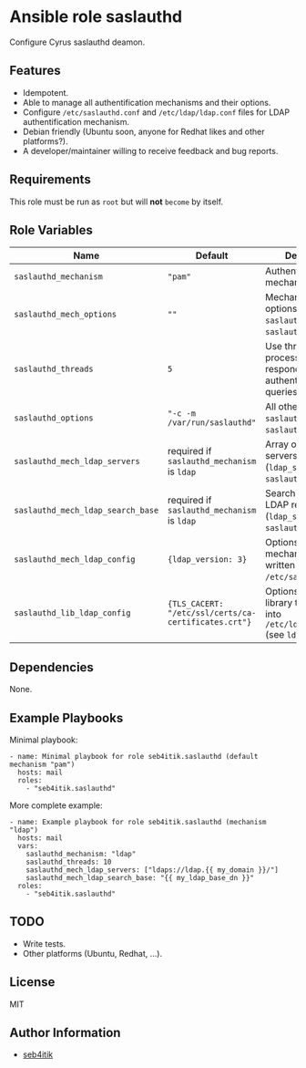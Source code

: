 # Ansible role saslauthd

Configure Cyrus saslauthd deamon.


## Features

- Idempotent.
- Able to manage all authentification mechanisms and their options.
- Configure `/etc/saslauthd.conf` and `/etc/ldap/ldap.conf` files for LDAP authentification mechanism.
- Debian friendly (Ubuntu soon, anyone for Redhat likes and other platforms?).
- A developer/maintainer willing to receive feedback and bug reports.


## Requirements

This role must be run as `root` but will **not** `become` by itself.


## Role Variables

| Name                          | Default             | Description                                                                           |
|-------------------------------|---------------------|---------------------------------------------------------------------------------------|
| `saslauthd_mechanism`         | `"pam"`             | Authentification mechanism.                                                           |
| `saslauthd_mech_options`      | `""`                | Mechanism specific options (`-O` of `saslauthd`, see `saslauthd(8)`).                 |
| `saslauthd_threads`           | `5`                 | Use threads processes for responding to authentication queries (`-n`).                |
| `saslauthd_options`           | `"-c -m /var/run/saslauthd"` | All other options for `saslauthd` (see `saslauthd(8)`).                      |
| `saslauthd_mech_ldap_servers` | required if `saslauthd_mechanism` is `ldap` | Array of LDAP servers (`ldap_servers` in `saslauthd.conf`).   |
| `saslauthd_mech_ldap_search_base` | required if `saslauthd_mechanism` is `ldap` | Search base for LDAP requests (`ldap_search_base` in `saslauthd.conf`). |
| `saslauthd_mech_ldap_config`  | `{ldap_version: 3}` | Options for `ldap` mechanism to be written into `/etc/saslauthd.conf`.                |
| `saslauthd_lib_ldap_config`   | `{TLS_CACERT: "/etc/ssl/certs/ca-certificates.crt"}` | Options for LDAP library to be written into `/etc/ldap/ldap.conf` (see `ldap.conf(5)`). |


## Dependencies

None.


## Example Playbooks

Minimal playbook:

```
- name: Minimal playbook for role seb4itik.saslauthd (default mechanism "pam")
  hosts: mail
  roles:
    - "seb4itik.saslauthd"
```

More complete example:

```
- name: Example playbook for role seb4itik.saslauthd (mechanism "ldap")
  hosts: mail
  vars:
    saslauthd_mechanism: "ldap"
    saslauthd_threads: 10
    saslauthd_mech_ldap_servers: ["ldaps://ldap.{{ my_domain }}/"]
    saslauthd_mech_ldap_search_base: "{{ my_ldap_base_dn }}"
  roles:
    - "seb4itik.saslauthd"
```


## TODO

- Write tests.
- Other platforms (Ubuntu, Redhat, ...).


## License

MIT


## Author Information

- [seb4itik](https://github.com/seb4itik)
